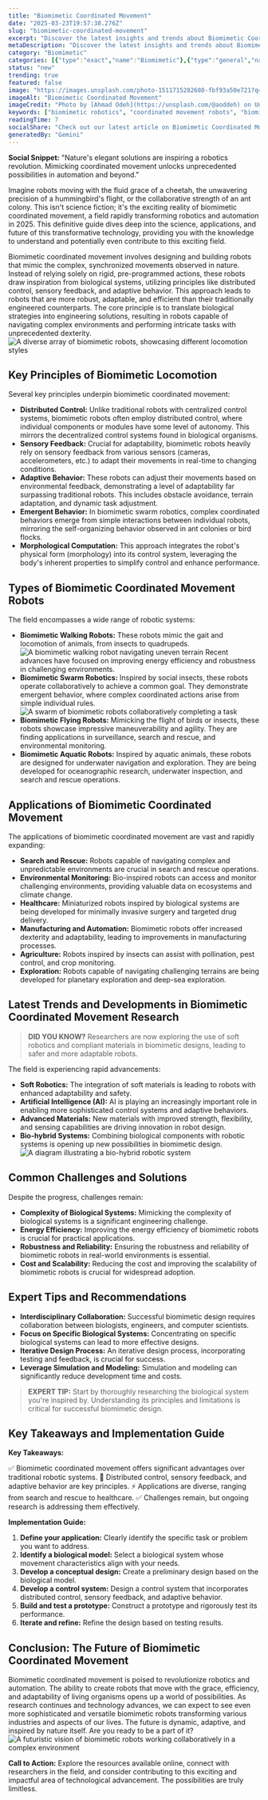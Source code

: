 ```yaml
---
title: "Biomimetic Coordinated Movement"
date: "2025-03-23T19:57:38.276Z"
slug: "biomimetic-coordinated-movement"
excerpt: "Discover the latest insights and trends about Biomimetic Coordinated Movement. This comprehensive guide covers everything you need to know about Biomimetic Coordinated Movement in 2025."
metaDescription: "Discover the latest insights and trends about Biomimetic Coordinated Movement. This comprehensive guide covers everything you need to know about Biomimetic..."
category: "Biomimetic"
categories: [{"type":"exact","name":"Biomimetic"},{"type":"general","name":"Robotics"},{"type":"medium","name":"Control Systems"},{"type":"specific","name":"Swarm Robotics"},{"type":"niche","name":"Collective Behavior"}]
status: "new"
trending: true
featured: false
image: "https://images.unsplash.com/photo-1511715282680-fbf93a50e721?q=85&w=1200&fit=max&fm=webp&auto=compress"
imageAlt: "Biomimetic Coordinated Movement"
imageCredit: "Photo by [Ahmad Odeh](https://unsplash.com/@aoddeh) on Unsplash"
keywords: ["biomimetic robotics", "coordinated movement robots", "biomimetic locomotion", "bio-inspired robots", "biomimetic coordinated movement research", "buy biomimetic robots", "biomimetic walking robots", "biomimetic swarm robotics", "applications of biomimetic movement", "biomimetic coordinated movement control systems"]
readingTime: 7
socialShare: "Check out our latest article on Biomimetic Coordinated Movement! Biomimetic Coordinated Movement #biomimetic robotics #coordinated movement robots #biomimetic locomotion"
generatedBy: "Gemini"
---
```


**Social Snippet:**  "Nature's elegant solutions are inspiring a robotics revolution.  Mimicking coordinated movement unlocks unprecedented possibilities in automation and beyond."

Imagine robots moving with the fluid grace of a cheetah, the unwavering precision of a hummingbird's flight, or the collaborative strength of an ant colony. This isn't science fiction; it's the exciting reality of biomimetic coordinated movement, a field rapidly transforming robotics and automation in 2025.  This definitive guide dives deep into the science, applications, and future of this transformative technology, providing you with the knowledge to understand and potentially even contribute to this exciting field.



Biomimetic coordinated movement involves designing and building robots that mimic the complex, synchronized movements observed in nature.  Instead of relying solely on rigid, pre-programmed actions, these robots draw inspiration from biological systems, utilizing principles like distributed control, sensory feedback, and adaptive behavior.  This approach leads to robots that are more robust, adaptable, and efficient than their traditionally engineered counterparts.  The core principle is to translate biological strategies into engineering solutions, resulting in robots capable of navigating complex environments and performing intricate tasks with unprecedented dexterity. ![A diverse array of biomimetic robots, showcasing different locomotion styles](https://images.unsplash.com/photo-1511715282680-fbf93a50e721?q=85&w=1200&fit=max&fm=webp&auto=compress)

## Key Principles of Biomimetic Locomotion

Several key principles underpin biomimetic coordinated movement:

* **Distributed Control:**  Unlike traditional robots with centralized control systems, biomimetic robots often employ distributed control, where individual components or modules have some level of autonomy.  This mirrors the decentralized control systems found in biological organisms.
* **Sensory Feedback:**  Crucial for adaptability, biomimetic robots heavily rely on sensory feedback from various sensors (cameras, accelerometers, etc.) to adapt their movements in real-time to changing conditions.
* **Adaptive Behavior:**  These robots can adjust their movements based on environmental feedback, demonstrating a level of adaptability far surpassing traditional robots. This includes obstacle avoidance, terrain adaptation, and dynamic task adjustment.
* **Emergent Behavior:** In biomimetic swarm robotics, complex coordinated behaviors emerge from simple interactions between individual robots, mirroring the self-organizing behavior observed in ant colonies or bird flocks.
* **Morphological Computation:**  This approach integrates the robot's physical form (morphology) into its control system, leveraging the body's inherent properties to simplify control and enhance performance.

##  Types of Biomimetic Coordinated Movement Robots

The field encompasses a wide range of robotic systems:

* **Biomimetic Walking Robots:**  These robots mimic the gait and locomotion of animals, from insects to quadrupeds.  ![A biomimetic walking robot navigating uneven terrain](https://images.unsplash.com/photo-1523895834873-529ef3a565a0?q=85&w=1200&fit=max&fm=webp&auto=compress)  Recent advances have focused on improving energy efficiency and robustness in challenging environments.
* **Biomimetic Swarm Robotics:**  Inspired by social insects, these robots operate collaboratively to achieve a common goal.  They demonstrate emergent behavior, where complex coordinated actions arise from simple individual rules.  ![A swarm of biomimetic robots collaboratively completing a task](https://images.unsplash.com/photo-1516208398649-d5d401ba8c49?q=85&w=1200&fit=max&fm=webp&auto=compress)
* **Biomimetic Flying Robots:**  Mimicking the flight of birds or insects, these robots showcase impressive maneuverability and agility.  They are finding applications in surveillance, search and rescue, and environmental monitoring.
* **Biomimetic Aquatic Robots:**  Inspired by aquatic animals, these robots are designed for underwater navigation and exploration.  They are being developed for oceanographic research, underwater inspection, and search and rescue operations.

## Applications of Biomimetic Coordinated Movement

The applications of biomimetic coordinated movement are vast and rapidly expanding:

* **Search and Rescue:**  Robots capable of navigating complex and unpredictable environments are crucial in search and rescue operations.
* **Environmental Monitoring:**  Bio-inspired robots can access and monitor challenging environments, providing valuable data on ecosystems and climate change.
* **Healthcare:**  Miniaturized robots inspired by biological systems are being developed for minimally invasive surgery and targeted drug delivery.
* **Manufacturing and Automation:**  Biomimetic robots offer increased dexterity and adaptability, leading to improvements in manufacturing processes.
* **Agriculture:**  Robots inspired by insects can assist with pollination, pest control, and crop monitoring.
* **Exploration:**  Robots capable of navigating challenging terrains are being developed for planetary exploration and deep-sea exploration.

## Latest Trends and Developments in Biomimetic Coordinated Movement Research

> **DID YOU KNOW?** Researchers are now exploring the use of soft robotics and compliant materials in biomimetic designs, leading to safer and more adaptable robots.

The field is experiencing rapid advancements:

* **Soft Robotics:**  The integration of soft materials is leading to robots with enhanced adaptability and safety.
* **Artificial Intelligence (AI):**  AI is playing an increasingly important role in enabling more sophisticated control systems and adaptive behaviors.
* **Advanced Materials:**  New materials with improved strength, flexibility, and sensing capabilities are driving innovation in robot design.
* **Bio-hybrid Systems:**  Combining biological components with robotic systems is opening up new possibilities in biomimetic design.  ![A diagram illustrating a bio-hybrid robotic system](https://images.unsplash.com/photo-1525296416200-59aaed194d0c?q=85&w=1200&fit=max&fm=webp&auto=compress)

## Common Challenges and Solutions

Despite the progress, challenges remain:

* **Complexity of Biological Systems:**  Mimicking the complexity of biological systems is a significant engineering challenge.
* **Energy Efficiency:**  Improving the energy efficiency of biomimetic robots is crucial for practical applications.
* **Robustness and Reliability:**  Ensuring the robustness and reliability of biomimetic robots in real-world environments is essential.
* **Cost and Scalability:**  Reducing the cost and improving the scalability of biomimetic robots is crucial for widespread adoption.

##  Expert Tips and Recommendations

* **Interdisciplinary Collaboration:**  Successful biomimetic design requires collaboration between biologists, engineers, and computer scientists.
* **Focus on Specific Biological Systems:**  Concentrating on specific biological systems can lead to more effective designs.
* **Iterative Design Process:**  An iterative design process, incorporating testing and feedback, is crucial for success.
* **Leverage Simulation and Modeling:**  Simulation and modeling can significantly reduce development time and costs.

> **EXPERT TIP:**  Start by thoroughly researching the biological system you're inspired by.  Understanding its principles and limitations is critical for successful biomimetic design.

## Key Takeaways and Implementation Guide

**Key Takeaways:**

✅ Biomimetic coordinated movement offers significant advantages over traditional robotic systems.
🔑 Distributed control, sensory feedback, and adaptive behavior are key principles.
⚡  Applications are diverse, ranging from search and rescue to healthcare.
✅  Challenges remain, but ongoing research is addressing them effectively.

**Implementation Guide:**

1. **Define your application:** Clearly identify the specific task or problem you want to address.
2. **Identify a biological model:** Select a biological system whose movement characteristics align with your needs.
3. **Develop a conceptual design:** Create a preliminary design based on the biological model.
4. **Develop a control system:**  Design a control system that incorporates distributed control, sensory feedback, and adaptive behavior.
5. **Build and test a prototype:**  Construct a prototype and rigorously test its performance.
6. **Iterate and refine:**  Refine the design based on testing results.

## Conclusion: The Future of Biomimetic Coordinated Movement

Biomimetic coordinated movement is poised to revolutionize robotics and automation.  The ability to create robots that move with the grace, efficiency, and adaptability of living organisms opens up a world of possibilities. As research continues and technology advances, we can expect to see even more sophisticated and versatile biomimetic robots transforming various industries and aspects of our lives.  The future is dynamic, adaptive, and inspired by nature itself.  Are you ready to be a part of it?  ![A futuristic vision of biomimetic robots working collaboratively in a complex environment](https://images.unsplash.com/photo-1533993010187-6a08e5a05ec9?q=85&w=1200&fit=max&fm=webp&auto=compress)

**Call to Action:**  Explore the resources available online, connect with researchers in the field, and consider contributing to this exciting and impactful area of technological advancement.  The possibilities are truly limitless.
